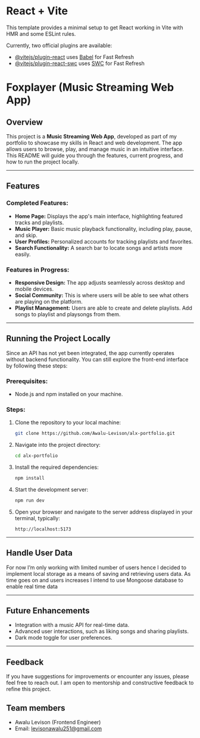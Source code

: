 # React + Vite

This template provides a minimal setup to get React working in Vite with HMR and some ESLint rules.

Currently, two official plugins are available:

- [@vitejs/plugin-react](https://github.com/vitejs/vite-plugin-react/blob/main/packages/plugin-react/README.md) uses [Babel](https://babeljs.io/) for Fast Refresh
- [@vitejs/plugin-react-swc](https://github.com/vitejs/vite-plugin-react-swc) uses [SWC](https://swc.rs/) for Fast Refresh

# Foxplayer (Music Streaming Web App)

## Overview

This project is a **Music Streaming Web App**, developed as part of my portfolio to showcase my skills in React and web development. The app allows users to browse, play, and manage music in an intuitive interface. This README will guide you through the features, current progress, and how to run the project locally.

---

## Features

### Completed Features:
- **Home Page:** Displays the app's main interface, highlighting featured tracks and playlists.
- **Music Player:** Basic music playback functionality, including play, pause, and skip.
- **User Profiles:** Personalized accounts for tracking playlists and favorites.
- **Search Functionality:** A search bar to locate songs and artists more easily.



### Features in Progress:
- **Responsive Design:** The app adjusts seamlessly across desktop and mobile devices.
- **Social Community:** This is where users will be able to see what others are playing on the platform.
- **Playlist Management:** Users are able to create and delete playlists. Add songs to playlist and playsongs from them.


---

## Running the Project Locally

Since an API has not yet been integrated, the app currently operates without backend functionality. You can still explore the front-end interface by following these steps:

### Prerequisites:
- Node.js and npm installed on your machine.

### Steps:
1. Clone the repository to your local machine:
   ```bash
   git clone https://github.com/Awalu-Levison/alx-portfolio.git
   ```
2. Navigate into the project directory:
   ```bash
   cd alx-portfolio
   ```
3. Install the required dependencies:
   ```bash
   npm install
   ```
4. Start the development server:
   ```bash
   npm run dev
   ```
5. Open your browser and navigate to the server address displayed in your terminal, typically:
   ```
   http://localhost:5173
   ```

---

## Handle User Data
For now I’m only working with limited number of users hence I decided to implement local storage as a means of saving and retrieving users data. As time goes on and users increases I intend to use Mongoose database to enable real time data

---

## Future Enhancements
- Integration with a music API for real-time data.
- Advanced user interactions, such as liking songs and sharing playlists.
- Dark mode toggle for user preferences.

---

## Feedback
If you have suggestions for improvements or encounter any issues, please feel free to reach out. I am open to mentorship and constructive feedback to refine this project.


## Team members
- Awalu Levison (Frontend Engineer)
- Email: <levisonawalu251@gmail.com>


